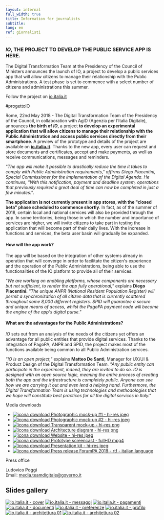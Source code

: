 ```yaml
---
layout: internal
full_width: true
title: Information for journalists
subtitle:
lang: en
ref: giornalisti
---
```


<section class="container mw-60">
    <div class="row">
        <div class="col-md-7 internal-page__bodytable">
            <!--<h2>Comunicato stampa ForumPA 2018</h2>-->
            <h3 class="mt-2 mt-md-5 mb-2 mb-md-4 h6"><i>IO</i>, THE PROJECT TO DEVELOP THE PUBLIC SERVICE APP IS HERE.</h3>
            <p class="font-italic mb-md-4">The Digital Transformation Team at the Presidency of the Council of Ministers announces the launch of IO, a project to develop a public services app that will allow citizens to manage their relationship with the Public Administrations. A test phase is set to commence with a select number of citizens and administrations this summer.</p>
            <p class="font-weight-bold mb-md-4 text-center">Follow the project on <a  href="https://io.italia.it">io.italia.it</a></p>
            <p class="font-weight-bold text-center">#progettoIO</p>
            <p>Rome, 22nd May 2018 - The Digital Transformation Team of the Presidency of the Council, in collaboration with AgID (Agenzia per l’Italia Digitale), announces <b>the birth of <i>IO</i></b>, a project <b>to develop an experimental application that will allow citizens to manage their relationship with the Public Administration and access public services directly from their smartphone</b>. A preview of the prototype and details of the project are available on <a  href="https://io.italia.it"><b>io.italia.it</b></a>. Thanks to the new app, every user can request and store documents and certificates, accept and make payments, as well as receive communications, messages and reminders.</p>
            <p><i>"The app will make it possible to drastically reduce the time it takes to comply with Public Administration requirements," affirms Diego Piacentini, Special Commissioner for the implementation of the Digital Agenda. He continues, "With this notification, payment and deadline system, operations that previously required a great deal of time can now be completed in just a few minutes."</i>.</p>
            <p><b>The application is not currently present in app stores, with the "closed beta" phase scheduled to commence shortly</b>. In fact, as of the summer of 2018, certain local and national services will also be provided through the app. In some territories, being those in which the number and importance of services are higher, we will invite citizens to take part in testing the application that will become part of their daily lives. With the increase in functions and services, the beta user basin will gradually be expanded.</p>
            <h4 class="mt-2 mt-md-4">How will the app work?</h4>
            <p>The app will be based on the integration of other systems already in operation that will converge in order to facilitate the citizen's experience and the operation of the Public Administrations, being able to use the functionalities of the IO platform to provide all of their services.</p>
            <p><i>"We are working on enabling platforms, whose components are necessary but not sufficient, to render the app fully operational,"</i> explains <b>Diego Piacentini</b>. <i>"The unique ANPR (National Resident Population Register) will permit a synchronization of all citizen data that is currently scattered throughout some 8,000 different registers. SPID will guarantee a secure and unique means of access, whilst the PagoPA payment node will become the engine of the app's digital purse."</i></p>
            <h4 class="mt-2 mt-md-4">What are the advantages for the Public Administrations?</h4>
            <p><i>IO</i> sets out from an analysis of the needs of the citizens yet offers an advantage for all public entities that provide digital services. Thanks to the integration of PagoPA, ANPR and SPID, the project makes most of the functions available being common to all Public Administration services.</p>
            <p><i>"IO is an open project,"</i> explains <b>Matteo De Santi</b>, Manager for UX/UI & Product Design of the Digital Transformation Team. <i>"Any public entity can participate in the experiment, indeed, they are invited to do so. IO is designed with an open source logic, meaning the entire process of creating both the app and the infrastructure is completely public. Anyone can see how we are carrying it out and even lend a helping hand. Furthermore, the Digital Transformation Team is using technologies and methodologies that we hope will constitute best practices for all the digital services in Italy."</i></p>
        </div>
        <div class="col-md-5" >
	        <aside class="mt-0 mt-md-5 pt-3 pt-md-5 pb-3 pb-md-5">
            <p class="font-weight-bold">Media downloads</p>
            <ul class="list-unstyled mt-2 mt-md-5">
                <li class="mb-2 mb-md-4 pt-2 pb-2">
                    <a class="d-flex" download="mockup-io-high-bg-1.jpg" href="{{'/assets/download/mockup-io-high-bg-1.jpg' | relative_url}}">
                        <img class="mr-3 mr-5" src="{{'/assets/img/icon-download.svg' | relative_url}}" alt="icona download">
                        <span class="font-weight-bold">Photographic mock-up #1 - hi-res jpeg</span>
                    </a>
                </li>
                <li class="mb-2 mb-md-4 pt-2 pb-2">
                    <a class="d-flex" download="mockup-io-high-bg-1.jpg" href="{{'/assets/download/mockup-io-high-bg-1.jpg' | relative_url}}">
                        <img class="mr-3 mr-5" src="{{'/assets/img/icon-download.svg' | relative_url}}" alt="icona download">
                        <span class="font-weight-bold">Photographic mock-up #2 - hi-res jpeg</span>
                    </a>
                </li>
                <li class="mb-2 mb-md-4 pt-2 pb-2">
                    <a class="d-flex" download="mockup-io-iphonex-transparent.png" href="{{'/assets/download/mockup-io-iphonex-transparent.png' | relative_url}}">
                        <img class="mr-3 mr-5" src="{{'/assets/img/icon-download.svg' | relative_url}}" alt="icona download">
                        <span class="font-weight-bold">Transparent mock-up - hi-res png</span>
                    </a>
                </li>
                <li class="mb-2 mb-md-4 pt-2 pb-2">
                    <a class="d-flex" download="schema-architetturale@3x.png" href="{{'/assets/download/schema-architetturale@3x.png' | relative_url}}" >
                        <img class="mr-3 mr-5" src="{{'/assets/img/icon-download.svg' | relative_url}}" alt="icona download">
                        <span  class="font-weight-bold">Architecture diagram - hi-res png</span>
                    </a>
                </li>
                <li class="mb-2 mb-md-4 pt-2 pb-2">
                    <a class="d-flex" download="io.italia.it-cover-high.jpg" href="{{'/assets/download/io.italia.it-cover-high.jpg' | relative_url}}">
                        <img class="mr-3 mr-5" src="{{'/assets/img/icon-download.svg' | relative_url}}" alt="icona download">
                        <span  class="font-weight-bold">Website - hi-res jpeg</span>
                    </a>
                </li>
                <li class="mb-2 mb-md-4 pt-2 pb-2">
                    <a class="d-flex" href="{{'/assets/video/screencast-io-fullhd.mp4' | relative_url}}">
                        <img class="mr-3 mr-5" src="{{'/assets/img/icon-download.svg' | relative_url}}" alt="icona download">
                        <span  class="font-weight-bold">Prototype screencast - fullHD mpg4</span>
                    </a>
                </li>
                <li class="mb-2 mb-md-4 pt-2 pb-2">
                    <a class="d-flex" href="{{'/assets/download/io-slides.zip' | relative_url }}">
                        <img class="mr-3 mr-5" src="{{'/assets/img/icon-download.svg' | relative_url}}" alt="icona download">
                        <span  class="font-weight-bold">Presentation kit - hi-res jpeg</span>
                    </a>
                </li>
                <li class="mb-2 mb-md-4 pt-2 pb-2">
                    <a class="d-flex" href="{{'/assets/download/io-comunicato-stampa-forum-pa-2018.rtf' | relative_url }}">
                        <img class="mr-3 mr-5" src="{{'/assets/img/icon-download.svg' | relative_url}}" alt="icona download">
                        <span  class="font-weight-bold">Press release ForumPA 2018 - rtf - italian language</span>
                    </a>
                </li>
            </ul>
            <p class="font-weight-bold pt-2 pt-md-4">Press office</p>
            <p>Ludovico Poggi<br/>Email: <a href="mailto:media.teamdigitale@governo.it">media.teamdigitale@governo.it</a></p>
            </aside>
        </div>
    </div><!--/row-->
</section>

<section class="giornalisti__slides pt-3 pt-md-4 pb-3 pb-md-4">
    <div class="container mw-60">
        <h2>Slides gallery</h2>
    </div>
    <div class="container giornalisti__slides-container mt-2 mt-md-5">
        <div class="d-flex flex-row flex-wrap giornalisti__slides-content">
            <a class="giornalisti__slides-item" href="{{'/assets/img/slides/io.italia.it-cover@2x.jpg' | relative_url}}"><img src="{{'/assets/img/slides/small/io.italia.it-cover.jpg' | relative_url}}" alt="io.italia.it - cover"></a>
            <a class="giornalisti__slides-item" href="{{'/assets/img/slides/slide-02-messaggi@2x.jpg' | relative_url}}"><img src="{{'/assets/img/slides/small/slide-02-messaggi.jpg' | relative_url}}" alt="io.italia.it - messaggi"></a>
            <a class="giornalisti__slides-item" href="{{'/assets/img/slides/slide-03-pagamenti@2x.jpg' | relative_url}}"><img src="{{'/assets/img/slides/small/slide-03-pagamenti.jpg' | relative_url}}" alt="io.italia.it - pagamenti"></a>
            <a class="giornalisti__slides-item" href="{{'/assets/img/slides/slide-04-documenti@2x.jpg' | relative_url}}"><img src="{{'/assets/img/slides/small/slide-04-documenti.jpg' | relative_url}}" alt="io.italia.it - documenti"></a>
            <a class="giornalisti__slides-item" href="{{'/assets/img/slides/slide-05-preferenze@2x.jpg' | relative_url}}"><img src="{{'/assets/img/slides/small/slide-05-preferenze.jpg' | relative_url}}" alt="io.italia.it - preferenze"></a>
            <a class="giornalisti__slides-item" href="{{'/assets/img/slides/slide-06-profilo@2x.jpg' | relative_url}}"><img src="{{'/assets/img/slides/small/slide-06-profilo.jpg' | relative_url}}" alt="io.italia.it - profilo"></a>
            <a class="giornalisti__slides-item" href="{{'/assets/img/slides/slide-07-architettura-01@2x.jpg' | relative_url}}"><img src="{{'/assets/img/slides/small/slide-07-architettura-01.jpg' | relative_url}}" alt="io.italia.it - architettura 01"></a>
            <a class="giornalisti__slides-item" href="{{'/assets/img/slides/slide-07-architettura-02@2x.jpg' | relative_url}}"><img src="{{'/assets/img/slides/small/slide-07-architettura-02.jpg' | relative_url}}" alt="io.italia.it - architettura 02"></a>
        </div>
    </div>
</section>
